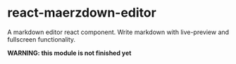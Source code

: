 # react-maerzdown-editor

A markdown editor react component. Write markdown with live-preview and fullscreen functionality.

**WARNING: this module is not finished yet**

